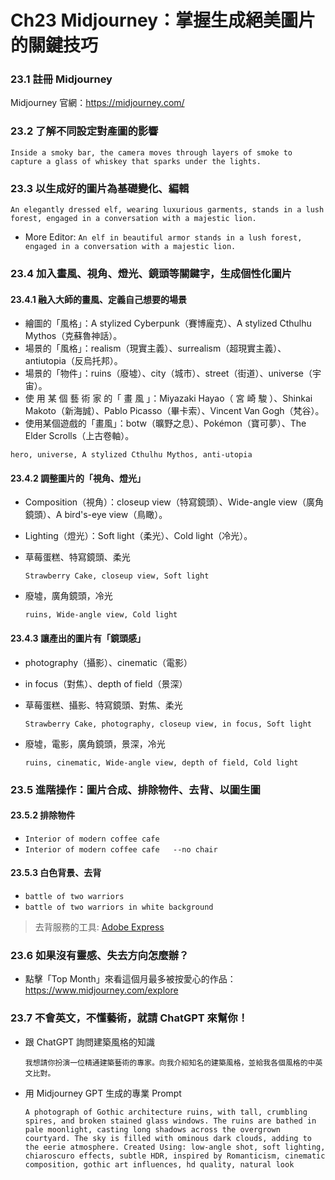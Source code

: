 # Ch23	Midjourney：掌握生成絕美圖片的關鍵技巧

### 23.1 註冊 Midjourney

Midjourney 官網：https://midjourney.com/ 

### 23.2 了解不同設定對產圖的影響

```
Inside a smoky bar, the camera moves through layers of smoke to capture a glass of whiskey that sparks under the lights.
```

### 23.3 以生成好的圖片為基礎變化、編輯

```
An elegantly dressed elf, wearing luxurious garments, stands in a lush forest, engaged in a conversation with a majestic lion.
```

- More Editor: `An elf in beautiful armor stands in a lush forest, engaged in a conversation with a majestic lion.`

### 23.4 加入畫風、視角、燈光、鏡頭等關鍵字，生成個性化圖片

#### 23.4.1	融入大師的畫風、定義自己想要的場景

- 繪圖的「風格」：A stylized Cyberpunk（賽博龐克）、A stylized Cthulhu Mythos（克蘇魯神話）。
- 場景的「風格」：realism（現實主義）、surrealism（超現實主義）、antiutopia（反烏托邦）。
- 場景的「物件」：ruins（廢墟）、city（城市）、street（街道）、universe（宇宙）。
- 使 用 某 個 藝 術 家 的「 畫 風 」：Miyazaki Hayao（ 宮 崎 駿 ）、Shinkai Makoto（新海誠）、Pablo Picasso（畢卡索）、Vincent Van Gogh（梵谷）。
- 使用某個遊戲的「畫風」：botw（曠野之息）、Pokémon（寶可夢）、The Elder Scrolls（上古卷軸）。

```
hero, universe, A stylized Cthulhu Mythos, anti-utopia
```

#### 23.4.2	調整圖片的「視角、燈光」

- Composition（視角）：closeup view（特寫鏡頭）、Wide-angle view（廣角鏡頭）、A bird's-eye view（鳥瞰）。
- Lighting（燈光）：Soft light（柔光）、Cold light（冷光）。

- 草莓蛋糕、特寫鏡頭、柔光
    ```
    Strawberry Cake, closeup view, Soft light
    ```
- 廢墟，廣角鏡頭，冷光
    ```
    ruins, Wide-angle view, Cold light
    ```

#### 23.4.3	讓產出的圖片有「鏡頭感」

- photography（攝影）、cinematic（電影）
- in focus（對焦）、depth of field（景深）

- 草莓蛋糕、攝影、特寫鏡頭、對焦、柔光
    ```
    Strawberry Cake, photography, closeup view, in focus, Soft light
    ```
- 廢墟，電影，廣角鏡頭，景深，冷光
    ```
    ruins, cinematic, Wide-angle view, depth of field, Cold light
    ```

### 23.5 進階操作：圖片合成、排除物件、去背、以圖生圖

#### 23.5.2	排除物件

- `Interior of modern coffee cafe`
- `Interior of modern coffee cafe   --no chair`

#### 23.5.3	白色背景、去背

- `battle of two warriors`
- `battle of two warriors in white background`

> 去背服務的工具: [Adobe Express](https://www.adobe.com/tw/express/feature/image/remove-background)

### 23.6 如果沒有靈感、失去方向怎麼辦？

- 點擊「Top Month」來看這個月最多被按愛心的作品：https://www.midjourney.com/explore

### 23.7 不會英文，不懂藝術，就請 ChatGPT 來幫你！

- 跟 ChatGPT 詢問建築風格的知識
    ```
    我想請你扮演一位精通建築藝術的專家。向我介紹知名的建築風格，並給我各個風格的中英文比對。
    ```
- 用 Midjourney GPT 生成的專業 Prompt
    ```
    A photograph of Gothic architecture ruins, with tall, crumbling spires, and broken stained glass windows. The ruins are bathed in pale moonlight, casting long shadows across the overgrown courtyard. The sky is filled with ominous dark clouds, adding to the eerie atmosphere. Created Using: low-angle shot, soft lighting, chiaroscuro effects, subtle HDR, inspired by Romanticism, cinematic composition, gothic art influences, hd quality, natural look
    ```